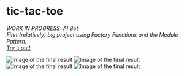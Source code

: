 # tic-tac-toe

*WORK IN PROGRESS: AI Bot*\
*First (relatively) big project using Factory Functions and the Module Pattern.*\
[Try it out!](https://constantinginga.github.io/tic-tac-toe/)

![Image of the final result](https://i.imgur.com/9hSZazl.png)
![Image of the final result](https://i.imgur.com/OjHd36l.png)
![Image of the final result](https://i.imgur.com/N4SenG0.png)
![Image of the final result](https://i.imgur.com/RXZ6DqW.png)
